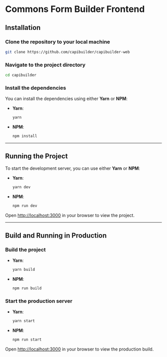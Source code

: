 # Commons Form Builder Frontend

## Installation

### Clone the repository to your local machine

```sh
git clone https://github.com/capibuilder/capibuilder-web
```

### Navigate to the project directory

```sh
cd capibuilder
```

### Install the dependencies

You can install the dependencies using either **Yarn** or **NPM**:

- **Yarn**:

  ```sh
  yarn
  ```

- **NPM**:

  ```sh
  npm install
  ```

---

## Running the Project

To start the development server, you can use either **Yarn** or **NPM**:

- **Yarn**:

  ```sh
  yarn dev
  ```

- **NPM**:

  ```sh
  npm run dev
  ```

Open [http://localhost:3000](http://localhost:3000) in your browser to view the project.

---

## Build and Running in Production

### Build the project

- **Yarn**:

  ```sh
  yarn build
  ```

- **NPM**:

  ```sh
  npm run build
  ```

### Start the production server

- **Yarn**:

  ```sh
  yarn start
  ```

- **NPM**:

  ```sh
  npm run start
  ```

Open [http://localhost:3000](http://localhost:3000) in your browser to view the production build.
